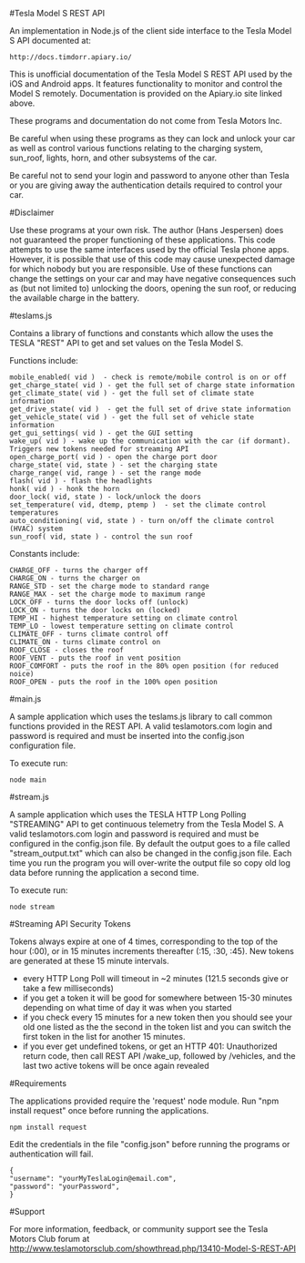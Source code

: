 #Tesla Model S REST API

An implementation in Node.js of the client side interface to the Tesla Model S API documented at: 

	http://docs.timdorr.apiary.io/

This is unofficial documentation of the Tesla Model S REST API used by the iOS and Android apps. It features functionality to monitor and control the Model S remotely. Documentation is provided on the Apiary.io site linked above.

These programs and documentation do not come from Tesla Motors Inc.

Be careful when using these programs as they can lock and unlock your car as well as control various functions relating to the charging system, sun_roof, lights, horn, and other subsystems of the car.

Be careful not to send your login and password to anyone other than Tesla or you are giving away the authentication details required to control your car.

#Disclaimer

Use these programs at your own risk. The author (Hans Jespersen) does not guaranteed the proper functioning of these applications. This code attempts to use the same interfaces used by the official Tesla phone apps. However, it is possible that use of this code may cause unexpected damage for which nobody but you are responsible. Use of these functions can change the settings on your car and may have negative consequences such as (but not limited to) unlocking the doors, opening the sun roof, or reducing the available charge in the battery.

#teslams.js 

Contains a library of functions and constants which allow the uses the TESLA "REST" API to get and set values on the Tesla Model S. 

Functions include:

	mobile_enabled( vid )  - check is remote/mobile control is on or off
	get_charge_state( vid ) - get the full set of charge state information
	get_climate_state( vid ) - get the full set of climate state information 
	get_drive_state( vid )  - get the full set of drive state information
	get_vehicle_state( vid ) - get the full set of vehicle state information 
	get_gui_settings( vid ) - get the GUI setting
	wake_up( vid ) - wake up the communication with the car (if dormant). Triggers new tokens needed for streaming API
	open_charge_port( vid ) - open the charge port door 
	charge_state( vid, state ) - set the charging state 
	charge_range( vid, range ) - set the range mode 
	flash( vid ) - flash the headlights 
	honk( vid ) - honk the horn 
	door_lock( vid, state ) - lock/unlock the doors 
	set_temperature( vid, dtemp, ptemp )  - set the climate control temperatures
	auto_conditioning( vid, state ) - turn on/off the climate control (HVAC) system
	sun_roof( vid, state ) - control the sun roof 

Constants include:

	CHARGE_OFF - turns the charger off
	CHARGE_ON - turns the charger on
	RANGE_STD - set the charge mode to standard range
	RANGE_MAX - set the charge mode to maximum range
	LOCK_OFF - turns the door locks off (unlock)
	LOCK_ON - turns the door locks on (locked)
	TEMP_HI - highest temperature setting on climate control
	TEMP_LO - lowest temperature setting on climate control
	CLIMATE_OFF - turns climate control off
	CLIMATE_ON - turns climate control on
	ROOF_CLOSE - closes the roof
	ROOF_VENT - puts the roof in vent position
	ROOF_COMFORT - puts the roof in the 80% open position (for reduced noice)
	ROOF_OPEN - puts the roof in the 100% open position

#main.js

A sample application which uses the teslams.js library to call common functions provided in the REST API.
A valid teslamotors.com login and password is required and must be inserted into the config.json configuration file.

To execute run: 

	node main

#stream.js 

A sample application which uses the TESLA HTTP Long Polling "STREAMING" API to get continuous telemetry from the Tesla Model S. 
A valid teslamotors.com login and password is required and must be configured in the config.json file. 
By default the output goes to a file called "stream_output.txt" which can also be changed in the config.json file. Each time you run the program you will over-write the output file so copy old log data before running the application a second time.

To execute run:

	node stream
	
#Streaming API Security Tokens

Tokens always expire at one of 4 times, corresponding to the top of the hour (:00), or in 15 minutes increments thereafter (:15, :30, :45). New tokens are generated at these 15 minute intervals. 

- every HTTP Long Poll will timeout in ~2 minutes (121.5 seconds give or take a few milliseconds)
- if you get a token it will be good for somewhere between 15-30 minutes depending on what time of day it was when you started
- if you check every 15 minutes for a new token then you should see your old one listed as the the second in the token list and you can switch the first token in the list for another 15 minutes.
- if you ever get undefined tokens, or get an HTTP 401: Unauthorized return code, then call REST API /wake_up, followed by /vehicles, and the last two active tokens will be once again revealed


#Requirements

The applications provided require the 'request' node module. Run "npm install request" once before running the applications.

	npm install request

Edit the credentials in the file "config.json" before running the programs or authentication will fail.

	{
	"username": "yourMyTeslaLogin@email.com",
	"password": "yourPassword",
	}

#Support

For more information, feedback, or community support see the Tesla Motors Club forum at http://www.teslamotorsclub.com/showthread.php/13410-Model-S-REST-API

